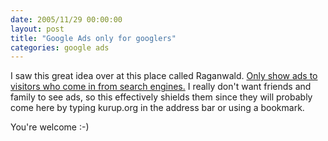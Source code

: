 ```yaml
---
date: 2005/11/29 00:00:00
layout: post
title: "Google Ads only for googlers"
categories: google ads
---
```


I saw this great idea over at this place called Raganwald. [Only show ads to visitors who come in from search engines.](http://www.braithwaite-lee.com/weblog/2005/11/off-topic-raganadvertising.html) I really don't want friends and family to see ads, so this effectively shields them since they will probably come here by typing kurup.org in the address bar or using a bookmark.

You're welcome :-)
